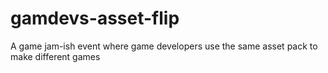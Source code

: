 # gamdevs-asset-flip
A game jam-ish event where game developers use the same asset pack to make different games
